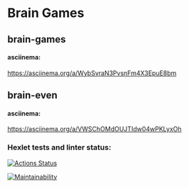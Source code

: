 # Brain Games

## brain-games
#### asciinema:
https://asciinema.org/a/WybSvraN3PvsnFm4X3EpuE8bm

## brain-even
#### asciinema:
https://asciinema.org/a/VWSChOMdOUJTIdw04wPKLyxOh


### Hexlet tests and linter status:
[![Actions Status](https://github.com/VasiliyAmelkin123/frontend-project-44/workflows/hexlet-check/badge.svg)](https://github.com/VasiliyAmelkin123/frontend-project-44/actions)

[![Maintainability](https://api.codeclimate.com/v1/badges/9f259ed4947e62666cc7/maintainability)](https://codeclimate.com/github/VasiliyAmelkin123/frontend-project-44/maintainability)

